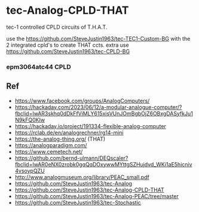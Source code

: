 # tec-Analog-CPLD-THAT
tec-1 controlled CPLD circuits of T.H.A.T.

use the https://github.com/SteveJustin1963/tec-TEC1-Custom-BG with the 2 integrated cpld's to create THAT ccts. extra use https://github.com/SteveJustin1963/tec-CPLD-BG

### epm3064atc44  CPLD 




## Ref
- https://www.facebook.com/groups/AnalogComputers/
- https://hackaday.com/2023/06/12/a-modular-analogue-computer/?fbclid=IwAR3skhq0dDkFfViMLY615xisVUnJOmBgbOjZ6OBxgDASyfkJu1N9kFQ0KIw
- https://hackaday.io/project/191334-flexible-analog-computer
- https://rclab.de/en/analogrechner/rg14-mini
-  https://the-analog-thing.org/  (THAT)
- https://analogparadigm.com/
- https://www.cemetech.net/
- https://github.com/bernd-ulmann/DEQscaler?fbclid=IwAR0eNX0zrobk0gqQqDOxywwMYttgSZHujdvd_WKi1aE5hicniv4vsoypQZU
- http://www.analogmuseum.org/library/PEAC_small.pdf
- https://github.com/SteveJustin1963/tec-Analog
- https://github.com/SteveJustin1963/tec-Analog-CPLD-THAT
- https://github.com/SteveJustin1963/tec-Analog-PEAC/tree/master
- https://github.com/SteveJustin1963/tec-Stochastic
